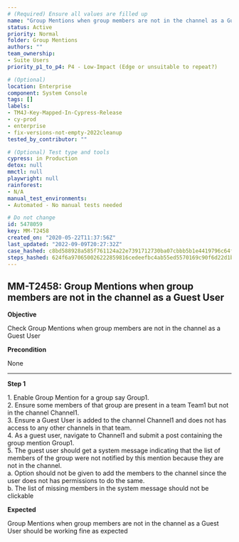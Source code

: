 ```yaml
---
# (Required) Ensure all values are filled up
name: "Group Mentions when group members are not in the channel as a Guest User"
status: Active
priority: Normal
folder: Group Mentions
authors: ""
team_ownership:
- Suite Users
priority_p1_to_p4: P4 - Low-Impact (Edge or unsuitable to repeat?)

# (Optional)
location: Enterprise
component: System Console
tags: []
labels:
- TM4J-Key-Mapped-In-Cypress-Release
- cy-prod
- enterprise
- fix-versions-not-empty-2022cleanup
tested_by_contributor: ""

# (Optional) Test type and tools
cypress: in Production
detox: null
mmctl: null
playwright: null
rainforest:
- N/A
manual_test_environments:
- Automated - No manual tests needed

# Do not change
id: 5478059
key: MM-T2458
created_on: "2020-05-22T11:37:56Z"
last_updated: "2022-09-09T20:27:32Z"
case_hashed: c8bd588928a585f761124a22e7391712730ba07cbbb5b1e4419796c64ff0002bbb881571ac451d2c9f5267ab4ce7e14d
steps_hashed: 624f6a970650026222859816cedeefbc4ab55ed5570169c90f6d22d1bf4ae27acd507426ac9cb9bf24ab1ba048f9165a
---
```


<!-- (Auto-generated) Based on frontmatter's "key" and "name" -->

## MM-T2458: Group Mentions when group members are not in the channel as a Guest User

**Objective**

Check Group Mentions when group members are not in the channel as a Guest User

**Precondition**

None

---

**Step 1**

1\. Enable Group Mention for a group say Group1.\
2\. Ensure some members of that group are present in a team Team1 but not in the channel Channel1.\
3\. Ensure a Guest User is added to the channel Channel1 and does not has access to any other channels in that team.\
4\. As a guest user, navigate to Channel1 and submit a post containing the group mention Group1.\
5\. The guest user should get a system message indicating that the list of members of the group were not notified by this mention because they are not in the channel.\
a. Option should not be given to add the members to the channel since the user does not has permissions to do the same.\
b. The list of missing members in the system message should not be clickable

**Expected**

Group Mentions when group members are not in the channel as a Guest User should be working fine as expected
